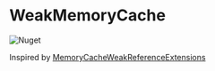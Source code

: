# WeakMemoryCache  
  
![Nuget](https://img.shields.io/nuget/dt/WeakMemoryCache)  
  
Inspired by [MemoryCacheWeakReferenceExtensions](https://github.com/aspnet/Caching/blob/master/samples/MemoryCacheSample/MemoryCacheWeakReferenceExtensions.cs)  


